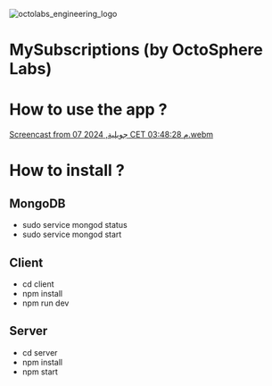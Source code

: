 ![octolabs_engineering_logo](https://github.com/SlimKhiari/MySubscriptions/assets/73532355/b6399f41-2074-43f5-aa57-056049f68477)

# MySubscriptions (by OctoSphere Labs)

# How to use the app ?
[Screencast from 07 جويلية, 2024 CET 03:48:28 م.webm](https://github.com/SlimKhiari/MySubscriptions/assets/73532355/40e7ff2c-3c08-4f3a-9bd1-706d84be4fcf)

# How to install ?

## MongoDB
- sudo service mongod status
- sudo service mongod start

## Client 
- cd client
- npm install
- npm run dev

## Server
- cd server
- npm install
- npm start 


